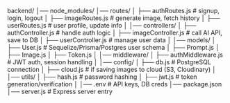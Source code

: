 backend/
│── node_modules/
│── routes/
│   ├── authRoutes.js        # signup, login, logout
│   ├── imageRoutes.js       # generate image, fetch history
│   ├── userRoutes.js        # user profile, update info
│
│── controllers/
│   ├── authController.js    # handle auth logic
│   ├── imageController.js   # call AI API, save to DB
│   ├── userController.js    # manage user data
│
│── models/
│   ├── User.js              # Sequelize/Prisma/Postgres user schema
│   ├── Prompt.js
│   ├── Image.js
│   ├── Token.js
│
│── middleware/
│   ├── authMiddleware.js    # JWT auth, session handling
│
│── config/
│   ├── db.js                # PostgreSQL connection
│   ├── cloud.js             # if saving images to cloud (S3, Cloudinary)
│
│── utils/
│   ├── hash.js              # password hashing
│   ├── jwt.js               # token generation/verification
│
│── .env                     # API keys, DB creds
│── package.json
│── server.js                # Express server entry
